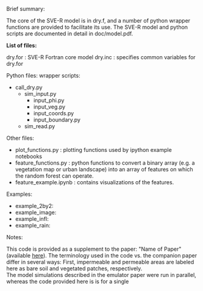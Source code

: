 Brief summary:

The core of the SVE-R model is in dry.f, and a number of python wrapper functions are provided to facilitate its use.  The SVE-R model and python scripts are documented in detail in doc/model.pdf.

__List of files:__

dry.for  : SVE-R Fortran core model
dry.inc  : specifies common variables for dry.for


Python files:
wrapper scripts:
* call\_dry.py
   * sim\_input.py
      * input\_phi.py
      * input\_veg.py
      * input\_coords.py
      * input\_boundary.py
   * sim\_read.py


Other files:
- plot\_functions.py  : plotting functions used by ipython example notebooks
- feature\_functions.py : python functions to convert a binary array (e.g. a vegetation map or urban landscape) into an array of features on which the random forest can operate.
- feature\_example.ipynb : contains visualizations of the features.

Examples: 
* example\_2by2:
* example\_image:
* example\_infl:
* example\_rain:

Notes:
 
This code is provided as a supplement to the paper: "Name of Paper" (available 
 [here](http://example.com "Title")).
 The terminology used in the code vs. the companion paper differ in several ways:
First, impermeable and permeable areas are labeled here as bare soil and vegetated patches, respectively.  
The model simulations described in the emulator paper were run in parallel, whereas the code provided here is is for a single 

